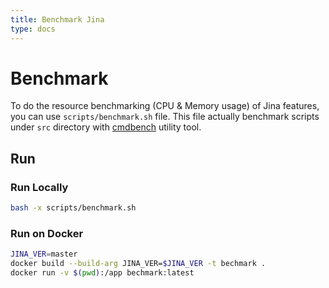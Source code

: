 ```yaml
---
title: Benchmark Jina
type: docs
---
```

# Benchmark

To do the resource benchmarking (CPU & Memory usage) of Jina features, you can use `scripts/benchmark.sh` file. This file actually benchmark scripts under `src` directory with [cmdbench](https://github.com/manzik/cmdbench) utility tool.

## Run

### Run Locally

```bash
bash -x scripts/benchmark.sh
```

### Run on Docker

```bash
JINA_VER=master
docker build --build-arg JINA_VER=$JINA_VER -t bechmark .
docker run -v $(pwd):/app bechmark:latest
```
